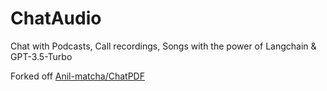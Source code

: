 # ChatAudio


Chat with Podcasts, Call recordings, Songs with the power of Langchain & GPT-3.5-Turbo



Forked off [Anil-matcha/ChatPDF](https://github.com/Anil-matcha/ChatPDF)


